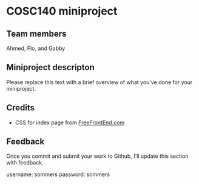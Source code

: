 # COSC140 miniproject

## Team members

Ahmed, Flo, and Gabby

## Miniproject descripton

Please replace this text with a brief overview of what you've done for your miniproject.

## Credits
- CSS for index page from [FreeFrontEnd.com](https://codepen.io/3psy0n/pen/LYpajmX)

## Feedback

Once you commit and submit your work to Github, I'll update this section with feedback.

username: sommers
password: sommers